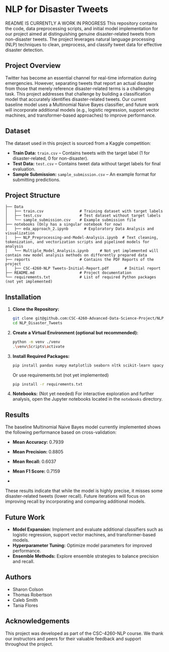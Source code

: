 # NLP for Disaster Tweets
README IS CURRENTLY A WORK IN PROGRESS
This repository contains the code, data preprocessing scripts, and initial model implementation for our project aimed at distinguishing genuine disaster-related tweets from non-disaster tweets. The project leverages natural language processing (NLP) techniques to clean, preprocess, and classify tweet data for effective disaster detection.

## Project Overview

Twitter has become an essential channel for real-time information during emergencies. However, separating tweets that report an actual disaster from those that merely reference disaster-related terms is a challenging task. This project addresses that challenge by building a classification model that accurately identifies disaster-related tweets. Our current baseline model uses a Multinomial Naive Bayes classifier, and future work will incorporate additional models (e.g., logistic regression, support vector machines, and transformer-based approaches) to improve performance.

## Dataset

The dataset used in this project is sourced from a Kaggle competition:
- **Train Data:** `train.csv` – Contains tweets with the target label (1 for disaster-related, 0 for non-disaster).
- **Test Data:** `test.csv` – Contains tweet data without target labels for final evaluation.
- **Sample Submission:** `sample_submission.csv` – An example format for submitting predictions.

## Project Structure

```
├── Data
│   ├── train.csv                # Training dataset with target labels
│   ├── test.csv                 # Test dataset without target labels
│   └── sample_submission.csv    # Example submission file
├── notebooks (Only has a singular notebook for now)
│   ├── eda_approach_2.ipynb       # Exploratory Data Analysis and visualization
│   ├── NLP_Preprocessing-and-Model-Analysis.ipynb  # Text cleaning, tokenization, and vectorization scripts and pipelined models for analysis
│   └── Multiple_Model_Analysis.ipynb     # Not yet implemented will contain new model analysis methods on differently prepared data
├── reports                      # Contains the PDF Reports of the project
│   ├── CSC-4260-NLP Tweets-Initial-Report.pdf       # Initial report
├── README.md                    # Project documentation
└── requirements.txt             # List of required Python packages (not yet implemented)
```

## Installation

1. **Clone the Repository:**

   ```bash
   git clone git@github.com:CSC-4260-Advanced-Data-Science-Project/NLP_Disaster_Tweets.git
   cd NLP_Disaster_Tweets
   ```

2. **Create a Virtual Environment (optional but recommended):**

   ```bash
   python -m venv ./venv
   .\venv\Scripts\activate

   ```

3. **Install Required Packages:**

   ```bash
   pip install pandas numpy matplotlib seaborn nltk scikit-learn spacy pyldavis wordcloud
   ```

   Or use requirements.txt (not yet implemented)
   ```bash
   pip install -r requirements.txt
   ```

4. **Notebooks:**  (Not yet needed)
   For interactive exploration and further analysis, open the Jupyter notebooks located in the `notebooks` directory.

## Results

The baseline Multinomial Naive Bayes model currently implemented shows the following performance based on cross-validation:
- **Mean Accuracy:** 0.7939
- **Mean Precision:** 0.8805
- **Mean Recall:** 0.6037
- **Mean F1 Score:** 0.7159

- 

These results indicate that while the model is highly precise, it misses some disaster-related tweets (lower recall). Future iterations will focus on improving recall by incorporating and comparing additional models.

## Future Work

- **Model Expansion:** Implement and evaluate additional classifiers such as logistic regression, support vector machines, and transformer-based models.
- **Hyperparameter Tuning:** Optimize model parameters for improved performance.
- **Ensemble Methods:** Explore ensemble strategies to balance precision and recall.

## Authors

- Sharon Colson
- Thomas Robertson
- Caleb Smith
- Tania Flores

## Acknowledgements

This project was developed as part of the CSC-4260-NLP course. We thank our instructors and peers for their valuable feedback and support throughout the project.


